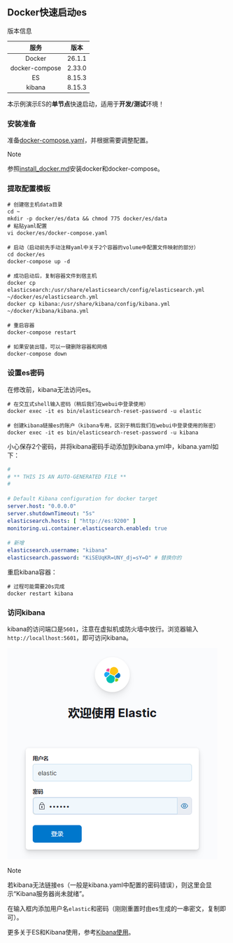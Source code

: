 ## Docker快速启动es

版本信息

|       服务       |   版本   |
|:--------------:|:------:|
|     Docker     | 26.1.1 |
| docker-compose | 2.33.0 |
|       ES       | 8.15.3 |
|     kibana     | 8.15.3 |

本示例演示ES的**单节点**快速启动，适用于**开发/测试**环境！

### 安装准备

准备[docker-compose.yaml](docker-compose.yaml)，并根据需要调整配置。

> [!NOTE]
> 参照[install_docker.md](../../markdown/install_docker.md)安装docker和docker-compose。

### 提取配置模板

```shell
# 创建宿主机data目录
cd ~
mkdir -p docker/es/data && chmod 775 docker/es/data
# 粘贴yaml配置
vi docker/es/docker-compose.yaml

# 启动（启动前先手动注释yaml中关于2个容器的volume中配置文件映射的部分）
cd docker/es
docker-compose up -d

# 成功启动后，复制容器文件到宿主机
docker cp elasticsearch:/usr/share/elasticsearch/config/elasticsearch.yml ~/docker/es/elasticsearch.yml
docker cp kibana:/usr/share/kibana/config/kibana.yml ~/docker/kibana/kibana.yml

# 重启容器
docker-compose restart

# 如果安装出错，可以一键删除容器和网络
docker-compose down
```

### 设置es密码

在修改前，kibana无法访问es。

```shell
# 在交互式shell输入密码（稍后我们在webui中登录使用）
docker exec -it es bin/elasticsearch-reset-password -u elastic

# 创建kibana链接es的账户（kibana专用，区别于稍后我们在webui中登录使用的账密）
docker exec -it es bin/elasticsearch-reset-password -u kibana
```

小心保存2个密码，并将kibana密码手动添加到kibana.yml中，kibana.yaml如下：

```yaml
#
# ** THIS IS AN AUTO-GENERATED FILE **
#

# Default Kibana configuration for docker target
server.host: "0.0.0.0"
server.shutdownTimeout: "5s"
elasticsearch.hosts: [ "http://es:9200" ]
monitoring.ui.container.elasticsearch.enabled: true

# 新增
elasticsearch.username: "kibana"
elasticsearch.password: "KiSEUqKR=UNY_dj=sY=O" # 替换你的
```

重启kibana容器：

```shell
# 过程可能需要20s完成
docker restart kibana
```

### 访问kibana

kibana的访问端口是`5601`，注意在虚拟机或防火墙中放行。浏览器输入`http://locallhost:5601`，即可访问kibana。

![kibana_login.png](../../img/kibana_login.png)

> [!NOTE]
> 若kibana无法链接es（一般是kibana.yaml中配置的密码错误），则这里会显示“Kibana服务器尚未就绪”。

在输入框内添加用户名`elastic`和密码（刚刚重置时由es生成的一串密文，复制即可）。

更多关于ES和Kibana使用，参考[Kibana使用](usage.md)。